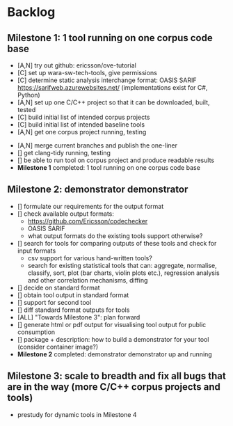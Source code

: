 # Backlog

## Milestone 1: 1 tool running on one corpus code base
+ [A,N] try out github: ericsson/ove-tutorial
+ [C] set up wara-sw-tech-tools, give permissions
+ [C] determine static analysis interchange format: OASIS SARIF https://sarifweb.azurewebsites.net/
  (implementations exist for C#, Python)
+ [A,N] set up one C/C++ project so that it can be downloaded, built, tested
+ [C] build initial list of intended corpus projects
+ [C] build initial list of intended baseline tools
+ [A,N] get one corpus project running, testing
- [A,N] merge current branches and publish the one-liner
- [] get clang-tidy running, testing
- [] be able to run tool on corpus project and produce readable results
- **Milestone 1** completed: 1 tool running on one corpus code base

## Milestone 2: demonstrator demonstrator
- [] formulate our requirements for the output format
- [] check available output formats:
     - https://github.com/Ericsson/codechecker
     - OASIS SARIF
     - what output formats do the existing tools support otherwise?
- [] search for tools for comparing outputs of these tools and check for input formats
     - csv support for various hand-written tools? 
     - search for existing statistical tools that can: aggregate, normalise, classify, sort, plot (bar charts, violin plots etc.), regression analysis and other correlation mechanisms, diffing
- [] decide on standard format
- [] obtain tool output in standard format
- [] support for second tool
- [] diff standard format outputs for tools
- [ALL] "Towards Milestone 3": plan forward
- [] generate html or pdf output for visualising tool output for public consumption
- [] package + description: how to build a demonstrator for your tool (consider container image?)
- **Milestone 2** completed: demonstrator demonstrator up and running

## Milestone 3: scale to breadth and fix all bugs that are in the way (more C/C++ corpus projects and tools)
- prestudy for dynamic tools in Milestone 4
